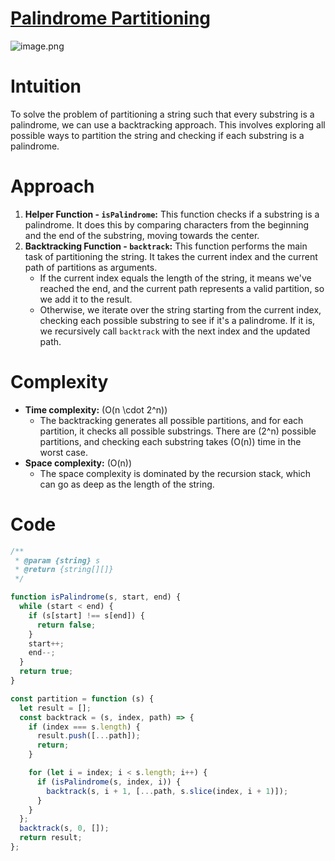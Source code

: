 # [Palindrome Partitioning](https://leetcode.com/problems/palindrome-partitioning/description/)

![image.png](https://assets.leetcode.com/users/images/b911fca0-f465-48fd-aa6b-c256e353ef71_1716391063.5850844.png)

# Intuition

To solve the problem of partitioning a string such that every substring is a palindrome, we can use a backtracking approach. This involves exploring all possible ways to partition the string and checking if each substring is a palindrome.

# Approach

1. **Helper Function - `isPalindrome`:** This function checks if a substring is a palindrome. It does this by comparing characters from the beginning and the end of the substring, moving towards the center.
2. **Backtracking Function - `backtrack`:** This function performs the main task of partitioning the string. It takes the current index and the current path of partitions as arguments.
   - If the current index equals the length of the string, it means we've reached the end, and the current path represents a valid partition, so we add it to the result.
   - Otherwise, we iterate over the string starting from the current index, checking each possible substring to see if it's a palindrome. If it is, we recursively call `backtrack` with the next index and the updated path.

# Complexity

- **Time complexity:** \(O(n \cdot 2^n)\)
  - The backtracking generates all possible partitions, and for each partition, it checks all possible substrings. There are \(2^n\) possible partitions, and checking each substring takes \(O(n)\) time in the worst case.
- **Space complexity:** \(O(n)\)
  - The space complexity is dominated by the recursion stack, which can go as deep as the length of the string.

# Code

```javascript
/**
 * @param {string} s
 * @return {string[][]}
 */

function isPalindrome(s, start, end) {
  while (start < end) {
    if (s[start] !== s[end]) {
      return false;
    }
    start++;
    end--;
  }
  return true;
}

const partition = function (s) {
  let result = [];
  const backtrack = (s, index, path) => {
    if (index === s.length) {
      result.push([...path]);
      return;
    }

    for (let i = index; i < s.length; i++) {
      if (isPalindrome(s, index, i)) {
        backtrack(s, i + 1, [...path, s.slice(index, i + 1)]);
      }
    }
  };
  backtrack(s, 0, []);
  return result;
};
```
